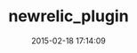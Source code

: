 ---
layout: post
title:  "newrelic_plugin"
repo:   "newrelic-platform/newrelic_plugin"
date:   2015-02-18 17:14:09
gemurl: http://newrelic.com
---